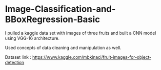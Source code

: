 # Image-Classification-and-BBoxRegression-Basic
I pulled a kaggle data set with images of three fruits and built a CNN model using VGG-16 architecture.

Used concepts of data cleaning and  manipulation as well.

Dataset link : https://www.kaggle.com/mbkinaci/fruit-images-for-object-detection

